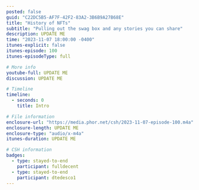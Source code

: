 ```yaml
---
posted: false
guid: "C22DC5B5-AF7F-42F2-83A2-3B6B9A27B68E"
title: "History of NFTs"
subtitle: "Pulling out the swag box and any stories you can share"
description: UPDATE ME
time: "2023-11-07 18:00:00 -0400"
itunes-explicit: false
itunes-episode: 100
itunes-episodeType: full

# More info
youtube-full: UPDATE ME
discussion: UPDATE ME

# Timeline
timeline:
  - seconds: 0
    title: Intro

# File information
enclosure-url: "https://media.phor.net/csh/2023-11-07-episode-100.m4a"
enclosure-length: UPDATE ME
enclosure-type: "audio/x-m4a"
itunes-duration: UPDATE ME

# CSH information
badges:
  - type: stayed-to-end
    participant: fulldecent
  - type: stayed-to-end
    participant: dtedesco1
---
```

